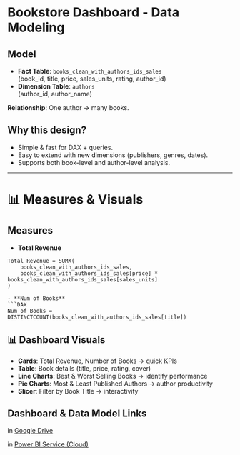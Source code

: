 #   Bookstore Dashboard - Data Modeling 

##  Model
- **Fact Table**: `books_clean_with_authors_ids_sales`  
  (book_id, title, price, sales_units, rating, author_id)  
- **Dimension Table**: `authors`  
  (author_id, author_name)  

**Relationship**: One author → many books.  

##  Why this design?
- Simple & fast for DAX + queries.  
- Easy to extend with new dimensions (publishers, genres, dates).  
- Supports both book-level and author-level analysis.  

---

# 📊 Measures & Visuals

##  Measures
- **Total Revenue**  
```DAX
Total Revenue = SUMX(
    books_clean_with_authors_ids_sales,
    books_clean_with_authors_ids_sales[price] * books_clean_with_authors_ids_sales[sales_units]
)

- **Num of Books**  
```DAX
Num of Books = DISTINCTCOUNT(books_clean_with_authors_ids_sales[title])

```
## 📊 Dashboard Visuals

- **Cards**: Total Revenue, Number of Books → quick KPIs  
- **Table**: Book details (title, price, rating, cover)  
- **Line Charts**: Best & Worst Selling Books → identify performance  
- **Pie Charts**: Most & Least Published Authors → author productivity  
- **Slicer**: Filter by Book Title → interactivity  


 ## Dashboard & Data Model Links
 
in [Google Drive](https://drive.google.com/file/d/1imNknTjgaPTZrPDHNSDtJH23fJtN7ugj/view?usp=sharing)

in [Power BI Service (Cloud)](https://app.powerbi.com/groups/abc33743-11f1-4cc6-a0f8-0af59e0e9a8c/reports/a872ad24-ea6f-40bd-988d-0b708a01832d/9cbd29265d740196aaf2?experience=power-bi)
